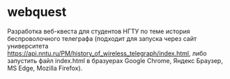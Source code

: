 # webquest
Разработка веб-квеста для студентов НГТУ по теме история беспроволочного телеграфа (подходит для запуска через сайт университета https://api.nntu.ru/PM/history_of_wireless_telegraph/index.html, либо запустить файл index.html в бразуерах Google Chrome, Яндекс Браузер, 
MS Edge, Mozilla Firefox). 
